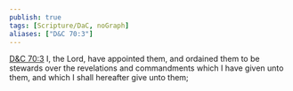 ```yaml
---
publish: true
tags: [Scripture/DaC, noGraph]
aliases: ["D&C 70:3"]
---
```

[D&C 70:3](https://churchofjesuschrist.org/study/scriptures/dc-testament/dc/70?lang=eng&id=p3#p3) I, the Lord, have appointed them, and ordained them to be stewards over the revelations and commandments which I have given unto them, and which I shall hereafter give unto them;
